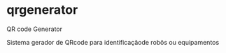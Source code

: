 # qrgenerator
QR code Generator

Sistema gerador de QRcode para identificaçãode robôs ou equipamentos
